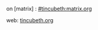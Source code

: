 on [matrix] : [#tincubeth:matrix.org](https://riot.im/app/#/room/#tincubeth:matrix.org)

web: [tincubeth.org](https://tincubeth.org)
